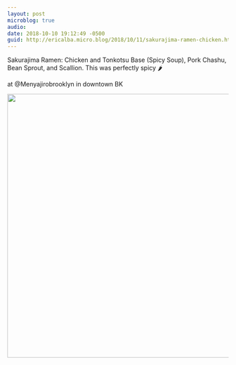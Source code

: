 ```yaml
---
layout: post
microblog: true
audio: 
date: 2018-10-10 19:12:49 -0500
guid: http://ericalba.micro.blog/2018/10/11/sakurajima-ramen-chicken.html
---
```

Sakurajima Ramen: Chicken and Tonkotsu Base (Spicy Soup), Pork Chashu, Bean Sprout, and Scallion. 
This was perfectly spicy 🌶

at @Menyajirobrooklyn in downtown BK

<img src="http://micro.ericalba.com/uploads/2018/ba4bffa7b9.jpg" width="600" height="600" />
